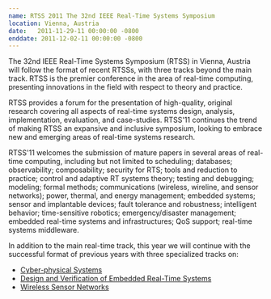 ```yaml
---
name: RTSS 2011 The 32nd IEEE Real-Time Systems Symposium
location: Vienna, Austria
date:   2011-11-29-11 00:00:00 -0800
enddate: 2011-12-02-11 00:00:00 -0800
---
```

The 32nd IEEE Real-Time Systems Symposium (RTSS) in Vienna, Austria will follow
the format of recent RTSSs, with three tracks beyond the main track. RTSS is the
premier conference in the area of real-time computing, presenting innovations in
the field with respect to theory and practice.

RTSS provides a forum for the presentation of high-quality, original research
covering all aspects of real-time systems design, analysis, implementation,
evaluation, and case-studies. RTSS'11 continues the trend of making RTSS an
expansive and inclusive symposium, looking to embrace new and emerging areas
of real-time systems research.

RTSS'11 welcomes the submission of mature papers in several areas of real-time
computing, including but not limited to scheduling; databases; observability;
composability; security for RTS; tools and reduction to practice; control and
adaptive RT systems theory; testing and debugging; modeling; formal methods;
communications (wireless, wireline, and sensor networks); power, thermal, and
energy management; embedded systems; sensor and implantable devices; fault
tolerance and robustness; intelligent behavior; time-sensitive robotics;
emergency/disaster management; embedded real-time systems and infrastructures;
QoS support; real-time systems middleware.

In addition to the main real-time track, this year we will continue with the
successful format of previous years with three specialized tracks on:

- <a href="http://cse.unl.edu/rtss2008/index.php?SelectedItem=CyberPhysicalSystems_CFP&SelectedGroup=CallForPapers">Cyber-physical Systems</a>
- <a href="http://cse.unl.edu/rtss2008/index.php?SelectedItem=DesignAndVerification_CFP&SelectedGroup=CallForPapers">Design and Verification of Embedded Real-Time Systems</a>
- <a href="http://cse.unl.edu/rtss2008/index.php?SelectedItem=WirelessSensorNetworks_CFP&SelectedGroup=CallForPapers">Wireless Sensor Networks</a>
